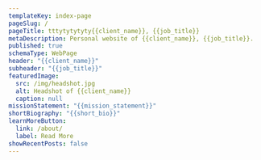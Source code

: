 ```yaml
---
templateKey: index-page
pageSlug: /
pageTitle: tttytytytyty{{client_name}}, {{job_title}}
metaDescription: Personal website of {{client_name}}, {{job_title}}.
published: true
schemaType: WebPage
header: "{{client_name}}"
subheader: "{{job_title}}"
featuredImage:
  src: /img/headshot.jpg
  alt: Headshot of {{client_name}}
  caption: null
missionStatement: "{{mission_statement}}"
shortBiography: "{{short_bio}}"
learnMoreButton:
  link: /about/
  label: Read More
showRecentPosts: false
---
```

